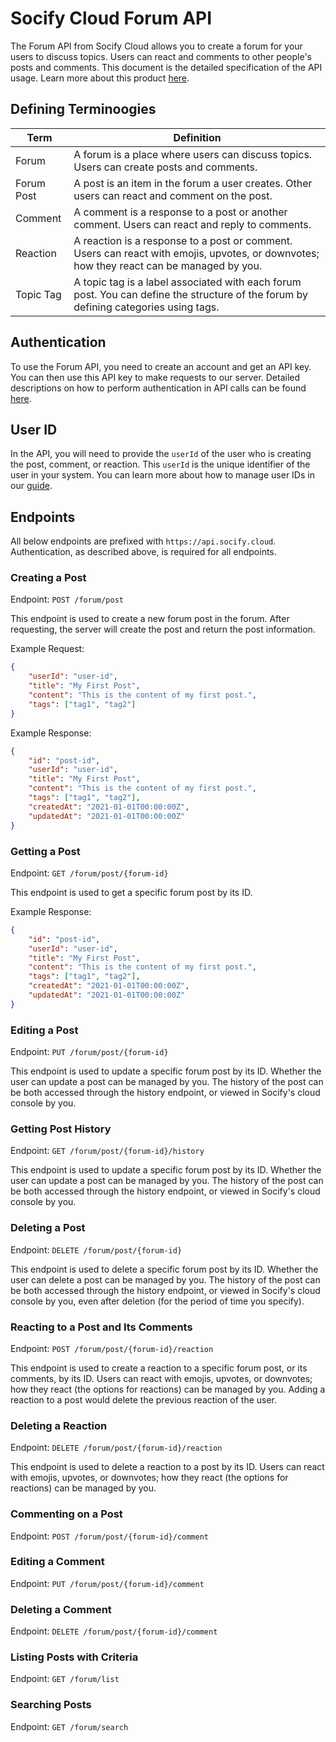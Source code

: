 # Socify Cloud Forum API

The Forum API from Socify Cloud allows you to create a forum for your users to discuss topics. Users can react and comments to other people's posts and comments. This document is the detailed specification of the API usage. Learn more about this product [here](https://socify.cloud/products/forum).

## Defining Terminoogies

| Term | Definition |
| ---- | ---------- |
| Forum | A forum is a place where users can discuss topics. Users can create posts and comments. |
| Forum Post | A post is an item in the forum a user creates. Other users can react and comment on the post. |
| Comment | A comment is a response to a post or another comment. Users can react and reply to comments. |
| Reaction | A reaction is a response to a post or comment. Users can react with emojis, upvotes, or downvotes; how they react can be managed by you. |
| Topic Tag | A topic tag is a label associated with each forum post. You can define the structure of the forum by defining categories using tags. |

## Authentication

To use the Forum API, you need to create an account and get an API key. You can then use this API key to make requests to our server. Detailed descriptions on how to perform authentication in API calls can be found [here](../guides/authentication.md).

## User ID

In the API, you will need to provide the `userId` of the user who is creating the post, comment, or reaction. This `userId` is the unique identifier of the user in your system. You can learn more about how to manage user IDs in our [guide](../guides/user-id.md).

## Endpoints

All below endpoints are prefixed with `https://api.socify.cloud`. Authentication, as described above, is required for all endpoints.

### Creating a Post 

Endpoint: `POST /forum/post`

This endpoint is used to create a new forum post in the forum. After requesting, the server will create the post and return the post information.

Example Request:

```json
{
    "userId": "user-id",
    "title": "My First Post",
    "content": "This is the content of my first post.",
    "tags": ["tag1", "tag2"]
}
```

Example Response:

```json
{
    "id": "post-id",
    "userId": "user-id",
    "title": "My First Post",
    "content": "This is the content of my first post.",
    "tags": ["tag1", "tag2"],
    "createdAt": "2021-01-01T00:00:00Z",
    "updatedAt": "2021-01-01T00:00:00Z"
}
```

### Getting a Post

Endpoint: `GET /forum/post/{forum-id}`

This endpoint is used to get a specific forum post by its ID.

Example Response:

```json
{
    "id": "post-id",
    "userId": "user-id",
    "title": "My First Post",
    "content": "This is the content of my first post.",
    "tags": ["tag1", "tag2"],
    "createdAt": "2021-01-01T00:00:00Z",
    "updatedAt": "2021-01-01T00:00:00Z"
}
```

### Editing a Post

Endpoint: `PUT /forum/post/{forum-id}`

This endpoint is used to update a specific forum post by its ID. Whether the user can update a post can be managed by you. The history of the post can be both accessed through the history endpoint, or viewed in Socify's cloud console by you. 

### Getting Post History

Endpoint: `GET /forum/post/{forum-id}/history`

This endpoint is used to update a specific forum post by its ID. Whether the user can update a post can be managed by you. The history of the post can be both accessed through the history endpoint, or viewed in Socify's cloud console by you. 

### Deleting a Post

Endpoint: `DELETE /forum/post/{forum-id}`

This endpoint is used to delete a specific forum post by its ID. Whether the user can delete a post can be managed by you. The history of the post can be both accessed through the history endpoint, or viewed in Socify's cloud console by you, even after deletion (for the period of time you specify).

### Reacting to a Post and Its Comments

Endpoint: `POST /forum/post/{forum-id}/reaction`

This endpoint is used to create a reaction to a specific forum post, or its comments, by its ID. Users can react with emojis, upvotes, or downvotes; how they react (the options for reactions) can be managed by you. Adding a reaction to a post would delete the previous reaction of the user.

### Deleting a Reaction

Endpoint: `DELETE /forum/post/{forum-id}/reaction`

This endpoint is used to delete a reaction to a post by its ID. Users can react with emojis, upvotes, or downvotes; how they react (the options for reactions) can be managed by you.

### Commenting on a Post

Endpoint: `POST /forum/post/{forum-id}/comment`


### Editing a Comment

Endpoint: `PUT /forum/post/{forum-id}/comment`


### Deleting a Comment

Endpoint: `DELETE /forum/post/{forum-id}/comment`


### Listing Posts with Criteria

Endpoint: `GET /forum/list`


### Searching Posts

Endpoint: `GET /forum/search`


